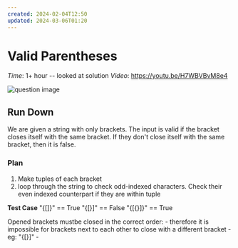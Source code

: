 ```yaml
---
created: 2024-02-04T12:50
updated: 2024-03-06T01:20
---
```

# Valid Parentheses

*Time*: 1+ hour -- looked at solution
*Video*: https://youtu.be/H7WBVBvM8e4

![question image](Permanent/Education/coding_interview/LeetCode/archive/valid_parantheses/img/image0.png)


## Run Down

We are given a string with only brackets.
The input is valid if the bracket closes itself with the same bracket.
If they don't close itself with the same bracket, then it is false.


### Plan

1. Make tuples of each bracket
2. loop through the string to check odd-indexed characters. 
    Check their even indexed counterpart if they are within tuple


**Test Case**
"{[]}" == True
"{[}]" == False 
"{[{}]}" == True

Opened brackets mustbe closed in the correct order:
    - therefore it is impossible for brackets next to each other to close with
        a different bracket
    - eg: "{[}]"
    - 
